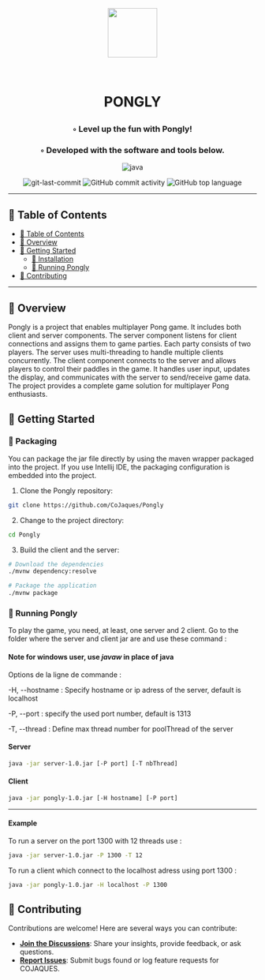 <div align="center">
<img src="https://github.com/CoJaques/Pongly/assets/91125307/a0c16e8b-e511-4e3a-815d-0627d94de3ea" width="100" />
<h1 align="center">

<br>PONGLY</h1>
<h3>◦ Level up the fun with Pongly!</h3>
<h3>◦ Developed with the software and tools below.</h3>

<p align="center">
<img src="https://img.shields.io/badge/java-%23ED8B00.svg?style=flat-square&logo=openjdk&logoColor=white" alt="java" />
</p>
<img src="https://img.shields.io/github/last-commit/CoJaques/Pongly?style=flat-square&color=5D6D7E" alt="git-last-commit" />
<img src="https://img.shields.io/github/commit-activity/m/CoJaques/Pongly?style=flat-square&color=5D6D7E" alt="GitHub commit activity" />
<img src="https://img.shields.io/github/languages/top/CoJaques/Pongly?style=flat-square&color=5D6D7E" alt="GitHub top language" />
</div>

---

## 📖 Table of Contents
- [📖 Table of Contents](#-table-of-contents)
- [📍 Overview](#-overview)
- [🚀 Getting Started](#-getting-started)
    - [🔧 Installation](#-installation)
    - [🤖 Running Pongly](#-running-Pongly)
- [🤝 Contributing](#-contributing)

---


## 📍 Overview

Pongly is a project that enables multiplayer Pong game. It includes both client and server components. The server component listens for client connections and assigns them to game parties. Each party consists of two players. The server uses multi-threading to handle multiple clients concurrently. The client component connects to the server and allows players to control their paddles in the game. It handles user input, updates the display, and communicates with the server to send/receive game data. The project provides a complete game solution for multiplayer Pong enthusiasts.


## 🚀 Getting Started

### 🔧 Packaging

You can package the jar file directly by using the maven wrapper packaged into the project. If you use Intellij IDE, the packaging configuration is embedded into the project.

1. Clone the Pongly repository:
```sh
git clone https://github.com/CoJaques/Pongly
```

2. Change to the project directory:
```sh
cd Pongly
```

3. Build the client and the server:
```sh
# Download the dependencies
./mvnw dependency:resolve

# Package the application
./mvnw package
```

### 🤖 Running Pongly

To play the game, you need, at least, one server and 2 client. Go to the folder where the server and client jar are and use these command :

#### Note for windows user, use *javaw* in place of java

Options de la ligne de commande :

-H, --hostname : Specify hostname or ip adress of the server, default is localhost

-P, --port : specify the used port number, default is 1313

-T, --thread : Define max thread number for poolThread of the server

#### Server
```sh
java -jar server-1.0.jar [-P port] [-T nbThread]
```

#### Client
```sh
java -jar pongly-1.0.jar [-H hostname] [-P port]
```
---

#### Example

To run a server on the port 1300 with 12 threads use :

```sh
java -jar server-1.0.jar -P 1300 -T 12
```

To run a client which connect to the localhost adress using port 1300 :
```sh
java -jar pongly-1.0.jar -H localhost -P 1300
```

## 🤝 Contributing

Contributions are welcome! Here are several ways you can contribute:

- **[Join the Discussions](https://github.com/CoJaques/Pongly/discussions)**: Share your insights, provide feedback, or ask questions.
- **[Report Issues](https://github.com/CoJaques/Pongly/issues)**: Submit bugs found or log feature requests for COJAQUES.

